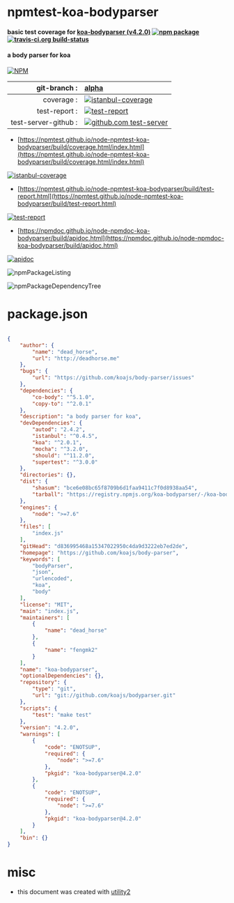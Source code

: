 # npmtest-koa-bodyparser

#### basic test coverage for  [koa-bodyparser (v4.2.0)](https://github.com/koajs/body-parser)  [![npm package](https://img.shields.io/npm/v/npmtest-koa-bodyparser.svg?style=flat-square)](https://www.npmjs.org/package/npmtest-koa-bodyparser) [![travis-ci.org build-status](https://api.travis-ci.org/npmtest/node-npmtest-koa-bodyparser.svg)](https://travis-ci.org/npmtest/node-npmtest-koa-bodyparser)

#### a body parser for koa

[![NPM](https://nodei.co/npm/koa-bodyparser.png?downloads=true&downloadRank=true&stars=true)](https://www.npmjs.com/package/koa-bodyparser)

| git-branch : | [alpha](https://github.com/npmtest/node-npmtest-koa-bodyparser/tree/alpha)|
|--:|:--|
| coverage : | [![istanbul-coverage](https://npmtest.github.io/node-npmtest-koa-bodyparser/build/coverage.badge.svg)](https://npmtest.github.io/node-npmtest-koa-bodyparser/build/coverage.html/index.html)|
| test-report : | [![test-report](https://npmtest.github.io/node-npmtest-koa-bodyparser/build/test-report.badge.svg)](https://npmtest.github.io/node-npmtest-koa-bodyparser/build/test-report.html)|
| test-server-github : | [![github.com test-server](https://npmtest.github.io/node-npmtest-koa-bodyparser/GitHub-Mark-32px.png)](https://npmtest.github.io/node-npmtest-koa-bodyparser/build/app/index.html) | | build-artifacts : | [![build-artifacts](https://npmtest.github.io/node-npmtest-koa-bodyparser/glyphicons_144_folder_open.png)](https://github.com/npmtest/node-npmtest-koa-bodyparser/tree/gh-pages/build)|

- [https://npmtest.github.io/node-npmtest-koa-bodyparser/build/coverage.html/index.html](https://npmtest.github.io/node-npmtest-koa-bodyparser/build/coverage.html/index.html)

[![istanbul-coverage](https://npmtest.github.io/node-npmtest-koa-bodyparser/build/screenCapture.buildCi.browser.%252Ftmp%252Fbuild%252Fcoverage.lib.html.png)](https://npmtest.github.io/node-npmtest-koa-bodyparser/build/coverage.html/index.html)

- [https://npmtest.github.io/node-npmtest-koa-bodyparser/build/test-report.html](https://npmtest.github.io/node-npmtest-koa-bodyparser/build/test-report.html)

[![test-report](https://npmtest.github.io/node-npmtest-koa-bodyparser/build/screenCapture.buildCi.browser.%252Ftmp%252Fbuild%252Ftest-report.html.png)](https://npmtest.github.io/node-npmtest-koa-bodyparser/build/test-report.html)

- [https://npmdoc.github.io/node-npmdoc-koa-bodyparser/build/apidoc.html](https://npmdoc.github.io/node-npmdoc-koa-bodyparser/build/apidoc.html)

[![apidoc](https://npmdoc.github.io/node-npmdoc-koa-bodyparser/build/screenCapture.buildCi.browser.%252Ftmp%252Fbuild%252Fapidoc.html.png)](https://npmdoc.github.io/node-npmdoc-koa-bodyparser/build/apidoc.html)

![npmPackageListing](https://npmtest.github.io/node-npmtest-koa-bodyparser/build/screenCapture.npmPackageListing.svg)

![npmPackageDependencyTree](https://npmtest.github.io/node-npmtest-koa-bodyparser/build/screenCapture.npmPackageDependencyTree.svg)



# package.json

```json

{
    "author": {
        "name": "dead_horse",
        "url": "http://deadhorse.me"
    },
    "bugs": {
        "url": "https://github.com/koajs/body-parser/issues"
    },
    "dependencies": {
        "co-body": "^5.1.0",
        "copy-to": "^2.0.1"
    },
    "description": "a body parser for koa",
    "devDependencies": {
        "autod": "2.4.2",
        "istanbul": "^0.4.5",
        "koa": "^2.0.1",
        "mocha": "^3.2.0",
        "should": "^11.2.0",
        "supertest": "^3.0.0"
    },
    "directories": {},
    "dist": {
        "shasum": "bce6e08bc65f8709b6d1faa9411c7f0d8938aa54",
        "tarball": "https://registry.npmjs.org/koa-bodyparser/-/koa-bodyparser-4.2.0.tgz"
    },
    "engines": {
        "node": ">=7.6"
    },
    "files": [
        "index.js"
    ],
    "gitHead": "d836995468a15347022950c4da9d3222eb7ed2de",
    "homepage": "https://github.com/koajs/body-parser",
    "keywords": [
        "bodyParser",
        "json",
        "urlencoded",
        "koa",
        "body"
    ],
    "license": "MIT",
    "main": "index.js",
    "maintainers": [
        {
            "name": "dead_horse"
        },
        {
            "name": "fengmk2"
        }
    ],
    "name": "koa-bodyparser",
    "optionalDependencies": {},
    "repository": {
        "type": "git",
        "url": "git://github.com/koajs/bodyparser.git"
    },
    "scripts": {
        "test": "make test"
    },
    "version": "4.2.0",
    "warnings": [
        {
            "code": "ENOTSUP",
            "required": {
                "node": ">=7.6"
            },
            "pkgid": "koa-bodyparser@4.2.0"
        },
        {
            "code": "ENOTSUP",
            "required": {
                "node": ">=7.6"
            },
            "pkgid": "koa-bodyparser@4.2.0"
        }
    ],
    "bin": {}
}
```



# misc
- this document was created with [utility2](https://github.com/kaizhu256/node-utility2)
